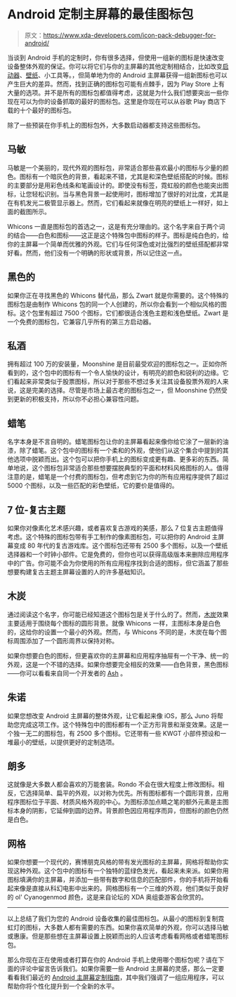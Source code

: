 # Android 定制主屏幕的最佳图标包

> 原文：<https://www.xda-developers.com/icon-pack-debugger-for-android/>

当谈到 Android 手机的定制时，你有很多选择，但使用一组新的图标是快速改变设备整体外观的保证。你可以将它们与你的主屏幕的其他定制相结合，比如改变[启动器](https://www.xda-developers.com/best-android-launchers/)、[壁纸](https://www.xda-developers.com/best-wallpaper-background-apps/)、小工具等。，但简单地为你的 Android 主屏幕获得一组新图标也可以产生巨大的差异。然而，找到正确的图标包可能有点棘手，因为 Play Store 上有大量的选项。并不是所有的图标包都值得考虑，这就是为什么我们想要突出一些你现在可以为你的设备抓取的最好的图标包。这里是你现在可以从谷歌 Play 商店下载的十个最好的图标包。

除了一些预装在你手机上的图标包外，大多数启动器都支持这些图标包。

## 马敏

马敏是一个美丽的，现代外观的图标包，非常适合那些喜欢最小的图标与少量的颜色。图标有一个暗灰色的背景，看起来不错，尤其是和深色壁纸搭配的时候。图标的主要部分是用彩色线条和笔画设计的。即使没有标签，霓虹般的颜色也能突出图标，让您轻松识别。当与黑色背景一起使用时，图标增加了很好的对比度，尤其是在有机发光二极管显示器上。然而，它们看起来就像在明亮的壁纸上一样好，如上面的截图所示。

Whicons 一直是图标包的首选之一，这是有充分理由的。这个名字来自于两个词的结合——白色和图标——这正是这个特殊包中图标的样子。图标是纯白色的，给你的主屏幕一个简单而优雅的外观。它们与任何深色或对比强烈的壁纸搭配都非常好看。然而，他们没有一个明确的形状或背景，所以记住这一点。

## 黑色的

如果你正在寻找黑色的 Whicons 替代品，那么 Zwart 就是你需要的。这个特殊的图标包是由制作 Whicons 包的同一个人创建的，所以你会看到一个相似风格的图标。这个包里有超过 7500 个图标，它们都很适合浅色主题和浅色壁纸。Zwart 是一个免费的图标包，它兼容几乎所有的第三方启动器。

## 私酒

拥有超过 100 万的安装量，Moonshine 是目前最受欢迎的图标包之一。正如你所看到的，这个包中的图标有一个令人愉快的设计，有明亮的颜色和锐利的边缘。它们看起来非常类似于股票图标，所以对于那些不想过多关注其设备股票外观的人来说，这是完美的选择。尽管是市场上最古老的图标包之一，但 Moonshine 仍然受到更新的积极支持，所以你不必担心兼容性问题。

## 蜡笔

名字本身是不言自明的。蜡笔图标包让你的主屏幕看起来像你给它涂了一层新的油漆，除了蜡笔。这个包中的图标有一个柔和的外观，使他们从这个集合中提到的其他选项中脱颖而出。这个包可以把你手机上的图标变成更有趣、更多彩的东西。简单地说，这个图标包非常适合那些想要摆脱典型的平面和材料风格图标的人。值得注意的是，蜡笔是一个付费的图标包，但考虑到它为你的所有应用程序提供了超过 5000 个图标，以及一些匹配的彩色壁纸，它的要价是值得的。

## 7 位-复古主题

如果你对像素化艺术感兴趣，或者喜欢复古游戏的美感，那么 7 位复古主题值得考虑。这个特殊的图标包带有手工制作的像素图标包，可以把你的 Android 主屏幕变成 80 年代的复古游戏库。这个图标包还带有 2500 多个图标，以及一个壁纸选择器和一个时钟小部件。它是免费的，但你也可以获得高级版本来删除应用程序中的广告。你可能不会为你使用的所有应用程序找到合适的图标，但它涵盖了那些想要构建复古主题主屏幕设置的人的许多基础知识。

## 木炭

通过阅读这个名字，你可能已经知道这个图标包是关于什么的了。然而，[木炭](https://play.google.com/store/apps/details?id=com.arandompackage.flatconsblack)效果主要适用于围绕每个图标的圆形背景。就像 Whicons 一样，主图标本身是白色的，这给你的设置一个最小的外观。然而，与 Whicons 不同的是，木炭在每个图标周围添加了一个圆形周界以保持对称。

如果你想要白色的图标，但更喜欢你的主屏幕和应用程序抽屉有一个干净、统一的外观，这是一个不错的选择。如果你想要完全相反的效果——白色背景，黑色图标——你可以看看来自同一个开发者的 [Ash](https://play.google.com/store/apps/details?id=com.arandompackage.flatconswhite) 。

## 朱诺

如果您想改变 Android 主屏幕的整体外观，让它看起来像 iOS，那么 Juno 将帮助您完成这项工作。这个特殊包中的图标都有一个正方形背景和渐变效果。这是一个独一无二的图标包，有 2500 多个图标。它还带有一些 KWGT 小部件预设和一堆最小的壁纸，以提供更好的定制选项。

## 朗多

这就像是大多数人都会喜欢的万能套装。Rondo 不会在很大程度上修改图标。相反，它选择简单、扁平的外观，以对称为优先。所有图标都有一个圆形背景，应用程序图标位于平面、材质风格外观的中心。为图标添加点睛之笔的额外元素是主图标本身的阴影，它延伸到圆的边界。背景颜色因应用程序而异，但图标的颜色仍然是白色。

## 网格

如果你想要一个现代的，赛博朋克风格的带有发光图标的主屏幕，网格将帮助你实现这种外观。这个包中的图标有一个独特的蓝绿色发光，看起来未来派。如果你用图标填满你的主屏幕，并添加一些带有数字和信息的匹配部件，你的手机将开始看起来像是直接从科幻电影中出来的。网格图标有一个三维的外观，他们类似于良好的 ol' Cyanogenmod 颜色，这是来自论坛的 XDA 奥组委游客会欣赏的。

* * *

以上总结了我们为您的 Android 设备收集的最佳图标包。从最小的图标到复制霓虹灯的图标，大多数人都有需要的东西。如果你喜欢简单的外观，你可以选择马敏或惠康。但是那些想在主屏幕设置上脱颖而出的人应该考虑看看网格或者蜡笔图标包。

那么你现在正在使用或者打算在你的 Android 手机上使用哪个图标包呢？请在下面的评论中留言告诉我们。如果你需要一些 Android 主屏幕的灵感，那么一定要看看我们最近的 [Android 主屏幕定制指南](https://www.xda-developers.com/apps-personalize-android-home/)，其中我们强调了一组应用程序，可以帮助你将个性化提升到一个全新的水平。
